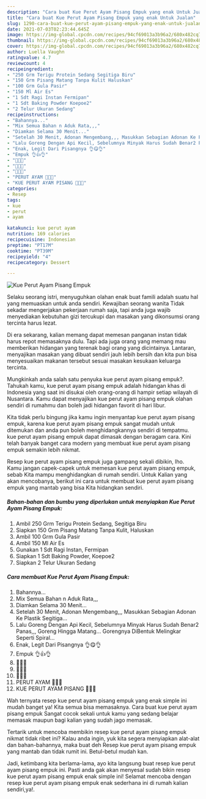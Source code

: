 ```yaml
---
description: "Cara buat Kue Perut Ayam Pisang Empuk yang enak Untuk Jualan"
title: "Cara buat Kue Perut Ayam Pisang Empuk yang enak Untuk Jualan"
slug: 1290-cara-buat-kue-perut-ayam-pisang-empuk-yang-enak-untuk-jualan
date: 2021-07-03T02:23:44.645Z
image: https://img-global.cpcdn.com/recipes/94cf69013a3b96a2/680x482cq70/kue-perut-ayam-pisang-empuk-foto-resep-utama.jpg
thumbnail: https://img-global.cpcdn.com/recipes/94cf69013a3b96a2/680x482cq70/kue-perut-ayam-pisang-empuk-foto-resep-utama.jpg
cover: https://img-global.cpcdn.com/recipes/94cf69013a3b96a2/680x482cq70/kue-perut-ayam-pisang-empuk-foto-resep-utama.jpg
author: Luella Vaughn
ratingvalue: 4.7
reviewcount: 4
recipeingredient:
- "250 Grm Terigu Protein Sedang Segitiga Biru"
- "150 Grm Pisang Matang Tanpa Kulit Haluskan"
- "100 Grm Gula Pasir"
- "150 Ml Air Es"
- "1 Sdt Ragi Instan Fermipan"
- "1 Sdt Baking Powder Koepoe2"
- "2 Telur Ukuran Sedang"
recipeinstructions:
- "Bahannya..."
- "Mix Semua Bahan n Aduk Rata,,,"
- "Diamkan Selama 30 Menit..."
- "Setelah 30 Menit, Adonan Mengembang,,, Masukkan Sebagian Adonan Ke Plastik Segitiga..."
- "Lalu Goreng Dengan Api Kecil, Sebelumnya Minyak Harus Sudah Benar2 Panas,,, Goreng Hingga Matang... Gorengnya DiBentuk Melingkar Seperti Spiral..."
- "Enak, Legit Dari Pisangnya 👌😋👌"
- "Empuk 👌👍👌"
- "🍌🍌🍌"
- "🥚🥚🥚"
- "🥚🍌🥚"
- "PERUT AYAM 🍌🥚🍌"
- "KUE PERUT AYAM PISANG 💛💛💛"
categories:
- Resep
tags:
- kue
- perut
- ayam

katakunci: kue perut ayam 
nutrition: 169 calories
recipecuisine: Indonesian
preptime: "PT17M"
cooktime: "PT39M"
recipeyield: "4"
recipecategory: Dessert

---
```



![Kue Perut Ayam Pisang Empuk](https://img-global.cpcdn.com/recipes/94cf69013a3b96a2/680x482cq70/kue-perut-ayam-pisang-empuk-foto-resep-utama.jpg)

Selaku seorang istri, menyuguhkan olahan enak buat famili adalah suatu hal yang memuaskan untuk anda sendiri. Kewajiban seorang  wanita Tidak sekadar mengerjakan pekerjaan rumah saja, tapi anda juga wajib menyediakan kebutuhan gizi tercukupi dan masakan yang dikonsumsi orang tercinta harus lezat.

Di era  sekarang, kalian memang dapat memesan panganan instan tidak harus repot memasaknya dulu. Tapi ada juga orang yang memang mau memberikan hidangan yang terenak bagi orang yang dicintainya. Lantaran, menyajikan masakan yang dibuat sendiri jauh lebih bersih dan kita pun bisa menyesuaikan makanan tersebut sesuai masakan kesukaan keluarga tercinta. 



Mungkinkah anda salah satu penyuka kue perut ayam pisang empuk?. Tahukah kamu, kue perut ayam pisang empuk adalah hidangan khas di Indonesia yang saat ini disukai oleh orang-orang di hampir setiap wilayah di Nusantara. Kamu dapat menyajikan kue perut ayam pisang empuk olahan sendiri di rumahmu dan boleh jadi hidangan favorit di hari libur.

Kita tidak perlu bingung jika kamu ingin menyantap kue perut ayam pisang empuk, karena kue perut ayam pisang empuk sangat mudah untuk ditemukan dan anda pun boleh menghidangkannya sendiri di tempatmu. kue perut ayam pisang empuk dapat dimasak dengan beragam cara. Kini telah banyak banget cara modern yang membuat kue perut ayam pisang empuk semakin lebih nikmat.

Resep kue perut ayam pisang empuk juga gampang sekali dibikin, lho. Kamu jangan capek-capek untuk memesan kue perut ayam pisang empuk, sebab Kita mampu menghidangkan di rumah sendiri. Untuk Kalian yang akan mencobanya, berikut ini cara untuk membuat kue perut ayam pisang empuk yang mantab yang bisa Kita hidangkan sendiri.

<!--inarticleads1-->

##### Bahan-bahan dan bumbu yang diperlukan untuk menyiapkan Kue Perut Ayam Pisang Empuk:

1. Ambil 250 Grm Terigu Protein Sedang, Segitiga Biru
1. Siapkan 150 Grm Pisang Matang Tanpa Kulit, Haluskan
1. Ambil 100 Grm Gula Pasir
1. Ambil 150 Ml Air Es
1. Gunakan 1 Sdt Ragi Instan, Fermipan
1. Siapkan 1 Sdt Baking Powder, Koepoe2
1. Siapkan 2 Telur Ukuran Sedang




<!--inarticleads2-->

##### Cara membuat Kue Perut Ayam Pisang Empuk:

1. Bahannya...
1. Mix Semua Bahan n Aduk Rata,,,
1. Diamkan Selama 30 Menit...
1. Setelah 30 Menit, Adonan Mengembang,,, Masukkan Sebagian Adonan Ke Plastik Segitiga...
1. Lalu Goreng Dengan Api Kecil, Sebelumnya Minyak Harus Sudah Benar2 Panas,,, Goreng Hingga Matang... Gorengnya DiBentuk Melingkar Seperti Spiral...
1. Enak, Legit Dari Pisangnya 👌😋👌
1. Empuk 👌👍👌
1. 🍌🍌🍌
1. 🥚🥚🥚
1. 🥚🍌🥚
1. PERUT AYAM 🍌🥚🍌
1. KUE PERUT AYAM PISANG 💛💛💛




Wah ternyata resep kue perut ayam pisang empuk yang enak simple ini mudah banget ya! Kita semua bisa memasaknya. Cara buat kue perut ayam pisang empuk Sangat cocok sekali untuk kamu yang sedang belajar memasak maupun bagi kalian yang sudah jago memasak.

Tertarik untuk mencoba membikin resep kue perut ayam pisang empuk nikmat tidak ribet ini? Kalau anda ingin, yuk kita segera menyiapkan alat-alat dan bahan-bahannya, maka buat deh Resep kue perut ayam pisang empuk yang mantab dan tidak rumit ini. Betul-betul mudah kan. 

Jadi, ketimbang kita berlama-lama, ayo kita langsung buat resep kue perut ayam pisang empuk ini. Pasti anda gak akan menyesal sudah bikin resep kue perut ayam pisang empuk enak simple ini! Selamat mencoba dengan resep kue perut ayam pisang empuk enak sederhana ini di rumah kalian sendiri,ya!.

